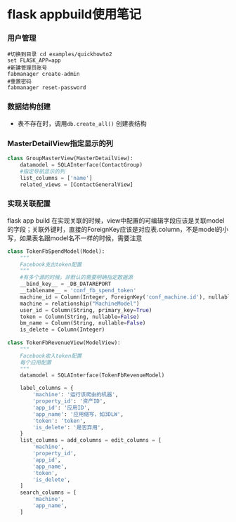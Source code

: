 # flask  appbuild使用笔记

### 用户管理
```shell
#切换到目录 cd examples/quickhowto2
set FLASK_APP=app
#新建管理员账号
fabmanager create-admin
#重置密码
fabmanager reset-password

```

###  数据结构创建

- 表不存在时，调用`db.create_all()` 创建表结构

### MasterDetailView指定显示的列

```python
class GroupMasterView(MasterDetailView):
    datamodel = SQLAInterface(ContactGroup)
    #指定导航显示的列
    list_columns = ['name']
    related_views = [ContactGeneralView]
```

### 实现关联配置

flask app build 在实现关联的时候，view中配置的可编辑字段应该是关联model的字段；关联外键时，直接的ForeignKey应该是对应表.column，不是model的小写，如果表名跟model名不一样的时候，需要注意

```python
class TokenFbSpendModel(Model):
    """
    Facebook支出token配置
    """
    #有多个源的时候，非默认的需要明确指定数据源
    __bind_key__ = _DB_DATAREPORT
    __tablename__ = 'conf_fb_spend_token'
    machine_id = Column(Integer, ForeignKey('conf_machine.id'), nullable=False)
    machine = relationship("MachineModel")
    user_id = Column(String, primary_key=True)
    token = Column(String, nullable=False)
    bm_name = Column(String, nullable=False)
    is_delete = Column(Integer)
    
class TokenFbRevenueView(ModelView):
    """
    Facebook收入token配置
    每个应用配置
    """
    datamodel = SQLAInterface(TokenFbRevenueModel)

    label_columns = {
        'machine': '运行该爬虫的机器',
        'property_id': '资产ID',
        'app_id': '应用ID',
        'app_name': '应用缩写，如3DLW',
        'token': 'token',
        'is_delete': '是否弃用',
    }
    list_columns = add_columns = edit_columns = [
        'machine',
        'property_id',
        'app_id',
        'app_name',
        'token',
        'is_delete',
    ]
    search_columns = [
        'machine',
        'app_name',
    ]    
```

